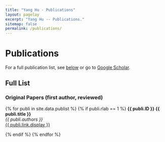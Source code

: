 ```yaml
---
title: "Yang Hu - Publications"
layout: pagelay
excerpt: "Yang Hu -- Publications."
sitemap: false
permalink: /publications/
---
```



# Publications

For a full publication list, see [below](#full-list) or go to [Google Scholar](https://scholar.google.com/citations?user=UEhDbhMAAAAJ&hl=en).


## Full List
### Original Papers (first author, reviewed)

{% for publi in site.data.publist %}
{% if publi.rlab == 1 %}
<b> {{ publi.ID }} {{ publi.title }} </b><br>
<em> {{ publi.authors }} </em><br /> <a href="{{ publi.link.url }}">{{ publi.link.display }}</a>

{% endif %}
{% endfor %}

<p> &nbsp; </p>


